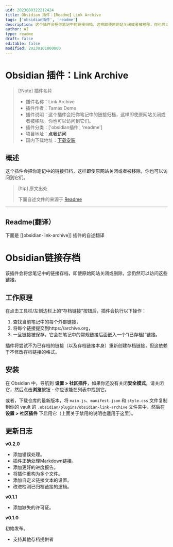 ```yaml
---
uid: 2023080322212424
title: Obsidian 插件：【Readme】Link Archive
tags: ['obsidian插件', 'readme']
description: 这个插件会把你笔记中的链接归档，这样即使原网站关闭或者被移除，你也可以访问到它们。
author: AI
type: readme
draft: false
editable: false
modified: 20230101000000
---
```


# Obsidian 插件：Link Archive

> [!Note] 插件名片
> - 插件名称：Link Archive
> - 插件作者：Tamás Deme
> - 插件说明：这个插件会把你笔记中的链接归档，这样即使原网站关闭或者被移除，你也可以访问到它们。
> - 插件分类：['obsidian插件', 'readme']
> - 项目地址：[点我访问](https://github.com/tomzorz/obsidian-link-archive)
> - 国内下载地址：[下载安装](https://pkmer.cn/products/plugin/pluginMarket/?obsidian-link-archive)

## 概述

这个插件会把你笔记中的链接归档，这样即使原网站关闭或者被移除，你也可以访问到它们。



> [!tip] 原文出处
> 
>下面自述文件的来源于 [Readme](https://ghproxy.net/https://raw.githubusercontent.com/tomzorz/obsidian-link-archive/master/README.md)
> 

---

## Readme(翻译）

下面是 [[obsidian-link-archive]] 插件的自述翻译


# Obsidian链接存档

该插件会将您笔记中的链接存档，即使原始网站关闭或删除，您仍然可以访问这些链接。

## 工作原理

在点击工具栏/左侧边栏上的“存档链接”按钮后，插件会执行以下操作：

1. 查找当前笔记中的每个外部链接，
2. 将每个链接提交到https://archive.org，
3. 一旦链接被保存，它会在笔记中的常规链接后面嵌入一个“(已存档)”链接。

插件将尝试不为已存档的链接（以及存档链接本身）重新创建存档链接，但这依赖于不修改存档链接的格式。

## 安装

在 Obsidian 中，导航到 **设置 > 社区插件**，如果你还没有关闭**安全模式**，请关闭它，然后点击**浏览**按钮 - 你应该能在列表中找到它。

或者，下载仓库的最新版本，将 `main.js`、`manifest.json` 和 `style.css` 文件复制到你的 vault 的 `.obsidian/plugins/obsidian-link-archive` 文件夹中，然后在 **设置 > 社区插件** 下启用它（上面关于禁用的说明也适用于这里）。

## 更新日志

**v0.2.0**

- 添加错误处理。
- 插件正确处理Markdown链接。
- 添加更好的进度报告。
- 将插件重构为多个文件。
- 添加自定义链接文本的设置。
- 改进检测已归档链接的逻辑。

**v0.1.1**

- 添加缺失的许可证。

**v0.1.0**

初始发布。

- 支持其他存档提供者



